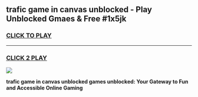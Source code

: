 
## trafic game in canvas unblocked - Play Unblocked Gmaes & Free #1x5jk
<h3>
<a href="https://premium.freeplayer.one?title=trafic_game_in_canvas_unblocked&ref=03M">CLICK TO PLAY</a></h3>
<hr>

<h3>
<a href="https://premium.freeplayer.one?title=trafic_game_in_canvas_unblocked&ref=03M">CLICK 2 PLAY</a>
  
</h3>

<a href="https://premium.freeplayer.one?title=trafic_game_in_canvas_unblocked&ref=03M"><img src="https://clearcache.store/games.png"></a>


**trafic game in canvas unblocked games unblocked: Your Gateway to Fun and Accessible Online Gaming**
